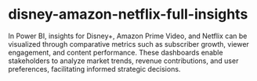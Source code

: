 # disney-amazon-netflix-full-insights
In Power BI, insights for Disney+, Amazon Prime Video, and Netflix can be visualized through comparative metrics such as subscriber growth, viewer engagement, and content performance. These dashboards enable stakeholders to analyze market trends, revenue contributions, and user preferences, facilitating informed strategic decisions.
